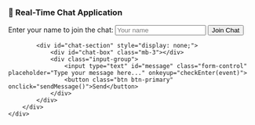 <!DOCTYPE html>
<html xmlns:th="http://www.thymeleaf.org">
<head>
    <meta charset="UTF-8">
    <title>Real-Time Chat App</title>
    <link href="https://cdn.jsdelivr.net/npm/bootstrap@5.3.2/dist/css/bootstrap.min.css" rel="stylesheet">
    <style>
        #chat-box {
            height: 400px;
            overflow-y: scroll;
            border: 1px solid #ccc;
            padding: 10px;
            background: #f9f9f9;
        }
        .message {
            margin-bottom: 10px;
        }
        .message .user {
            font-weight: bold;
        }
    </style>
</head>
<body class="bg-light">

<div class="container py-5">
    <div class="card shadow-lg">
        <div class="card-header text-center bg-primary text-white">
            <h3>💬 Real-Time Chat Application</h3>
        </div>
        <div class="card-body">
            <div id="username-section" class="mb-4">
                <label for="username" class="form-label">Enter your name to join the chat:</label>
                <input type="text" id="username" class="form-control mb-2" placeholder="Your name">
                <button class="btn btn-success w-100" onclick="connect()">Join Chat</button>
            </div>

            <div id="chat-section" style="display: none;">
                <div id="chat-box" class="mb-3"></div>
                <div class="input-group">
                    <input type="text" id="message" class="form-control" placeholder="Type your message here..." onkeyup="checkEnter(event)">
                    <button class="btn btn-primary" onclick="sendMessage()">Send</button>
                </div>
            </div>
        </div>
    </div>
</div>

<!-- STOMP & SockJS -->
<script src="https://cdn.jsdelivr.net/npm/sockjs-client@1.6.1/dist/sockjs.min.js"></script>
<script src="https://cdn.jsdelivr.net/npm/stompjs@2.3.3/lib/stomp.min.js"></script>

<script>
    let stompClient = null;
    let username = null;

    function connect() {
        username = document.getElementById("username").value.trim();
        if (!username) {
            alert("Please enter a valid name.");
            return;
        }

        let socket = new SockJS('/ws');
        stompClient = Stomp.over(socket);

        stompClient.connect({}, function () {
            document.getElementById("username-section").style.display = "none";
            document.getElementById("chat-section").style.display = "block";

            stompClient.subscribe('/topic/public', function (messageOutput) {
                let message = JSON.parse(messageOutput.body);
                showMessage(message);
            });

            stompClient.send("/app/chat.sendMessage", {}, JSON.stringify({
                sender: username,
                content: username + " joined the chat",
                type: 'JOIN'
            }));
        });
    }

    function sendMessage() {
        let messageInput = document.getElementById("message");
        let messageContent = messageInput.value.trim();
        if (messageContent && stompClient) {
            let chatMessage = {
                sender: username,
                content: messageContent,
                type: 'CHAT'
            };
            stompClient.send("/app/chat.sendMessage", {}, JSON.stringify(chatMessage));
            messageInput.value = '';
        }
    }

    function checkEnter(event) {
        if (event.key === "Enter") {
            sendMessage();
        }
    }

    function showMessage(message) {
        let chatBox = document.getElementById("chat-box");
        let msgElement = document.createElement("div");
        msgElement.classList.add("message");

        if (message.type === 'JOIN') {
            msgElement.innerHTML = `<em>${message.content}</em>`;
        } else {
            msgElement.innerHTML = `<span class="user">${message.sender}:</span> ${message.content}`;
        }

        chatBox.appendChild(msgElement);
        chatBox.scrollTop = chatBox.scrollHeight;
    }
</script>

</body>
</html>

